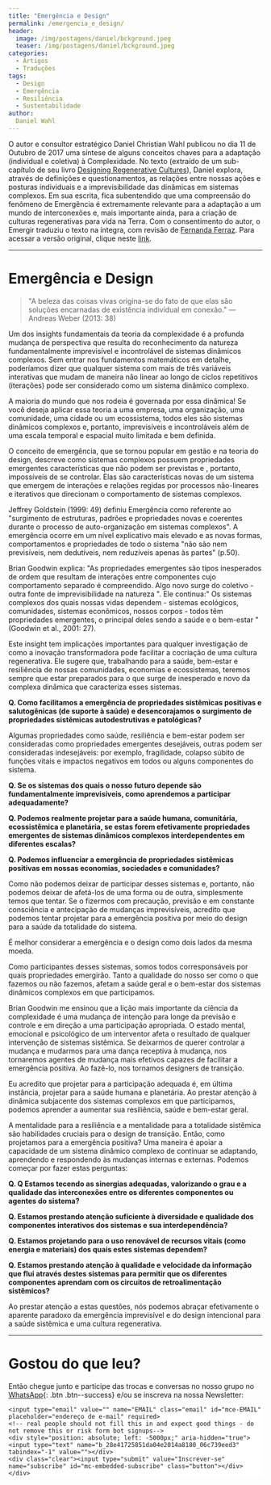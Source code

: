```yaml
---
title: "Emergência e Design"
permalink: /emergencia_e_design/
header:
  image: /img/postagens/daniel/bckground.jpeg
  teaser: /img/postagens/daniel/bckground.jpeg
categories:
  - Artigos
  - Traduções
tags:
  - Design
  - Emergência
  - Resiliência
  - Sustentabilidade
author:
  Daniel Wahl
---
```


O autor e consultor estratégico Daniel Christian Wahl publicou no dia 11 de Outubro de 2017 uma síntese de alguns conceitos chaves para a adaptação (individual e coletiva) à Complexidade. No texto (extraído de um sub-capítulo de seu livro [Designing Regenerative Cultures](https://www.amazon.com/Designing-Regenerative-Cultures-Daniel-Christian/dp/1909470775)), Daniel explora, através de definições e questionamentos, as relações entre nossas ações e posturas individuais e a imprevisibilidade das dinâmicas em sistemas complexos. Em sua escrita, fica subentendido que uma compreensão do fenômeno de Emergência é extremamente relevante para a adaptação a um mundo de interconexões e, mais importante ainda, para a criação de culturas regenerativas para vida na Terra. Com o consentimento do autor, o Emergir traduziu o texto na íntegra, com revisão de [Fernanda Ferraz](https://www.facebook.com/daniela.k.ferraz). Para acessar a versão original, clique neste [link](https://medium.com/age-of-awareness/emergence-and-design-2a295069375f).

---

# Emergência e Design

> "A beleza das coisas vivas origina-se do fato de que elas são soluções encarnadas de existência individual em conexão." — Andreas Weber (2013: 38)

Um dos insights fundamentais da teoria da complexidade é a profunda mudança de perspectiva que resulta do reconhecimento da natureza fundamentalmente imprevisível e incontrolável de sistemas dinâmicos complexos. Sem entrar nos fundamentos matemáticos em detalhe, poderíamos dizer que qualquer sistema com mais de três variáveis interativas que mudam de maneira não linear ao longo de ciclos repetitivos (iterações) pode ser considerado como um sistema dinâmico complexo.

A maioria do mundo que nos rodeia é governada por essa dinâmica! Se você deseja aplicar essa teoria a uma empresa, uma organização, uma comunidade, uma cidade ou um ecossistema, todos eles são sistemas dinâmicos complexos e, portanto, imprevisíveis e incontroláveis além de uma escala temporal e espacial muito limitada e bem definida.

O conceito de emergência, que se tornou popular em gestão e na teoria do design, descreve como sistemas complexos possuem propriedades emergentes características que não podem ser previstas e , portanto, impossíveis de se controlar. Elas são características novas de um sistema que emergem de interações e relações regidas por processos não-lineares e iterativos que direcionam o comportamento de sistemas complexos.

Jeffrey Goldstein (1999: 49) definiu Emergência como referente ao "surgimento de estruturas, padrões e propriedades novas e coerentes durante o processo de auto-organização em sistemas complexos". A emergência ocorre em um nível explicativo mais elevado e as novas formas, comportamentos e propriedades de todo o sistema "não são nem previsíveis, nem dedutíveis, nem reduzíveis apenas às partes" (p.50).

Brian Goodwin explica: "As propriedades emergentes são tipos inesperados de ordem que resultam de interações entre componentes cujo comportamento separado é compreendido. Algo novo surge do coletivo - outra fonte de imprevisibilidade na natureza ". Ele continua:" Os sistemas complexos dos quais nossas vidas dependem - sistemas ecológicos, comunidades, sistemas econômicos, nossos corpos - todos têm propriedades emergentes,  o principal deles sendo a saúde e o bem-estar "(Goodwin et al., 2001: 27).

Este insight tem implicações importantes para qualquer investigação de como a inovação transformadora pode facilitar a cocriação de uma cultura regenerativa. Ele sugere que, trabalhando para a saúde, bem-estar e resiliência de nossas comunidades, economias e ecossistemas, teremos sempre que estar preparados para o que surge de inesperado e novo da complexa dinâmica que caracteriza esses sistemas.

**Q. Como facilitamos a emergência de propriedades sistêmicas positivas e salutogênicas (de suporte à saúde) e desencorajamos o surgimento de propriedades sistêmicas autodestrutivas e patológicas?**

Algumas propriedades como saúde, resiliência e bem-estar podem ser consideradas como propriedades emergentes desejáveis, outras podem ser consideradas indesejáveis: por exemplo, fragilidade, colapso súbito de funções vitais e impactos negativos em todos ou alguns componentes do sistema.

**Q. Se os sistemas dos quais o nosso futuro depende são fundamentalmente imprevisíveis, como aprendemos a participar adequadamente?**

**Q. Podemos realmente projetar para a saúde humana, comunitária, ecossistêmica e planetária, se estas forem efetivamente propriedades emergentes de sistemas dinâmicos complexos interdependentes em diferentes escalas?**

**Q. Podemos influenciar a emergência de propriedades sistêmicas positivas em nossas economias, sociedades e comunidades?**

Como não podemos deixar de participar desses sistemas e, portanto, não podemos deixar de afetá-los de uma forma ou de outra, simplesmente temos que tentar. Se o fizermos com precaução, previsão e em constante consciência e antecipação de mudanças imprevisíveis, acredito que podemos tentar projetar para a emergência positiva por meio do design para a saúde da totalidade do sistema.

É melhor considerar a emergência e o design como dois lados da mesma moeda.

Como participantes desses sistemas, somos todos corresponsáveis por quais propriedades emergirão. Tanto a qualidade do nosso ser como o que fazemos ou não fazemos, afetam a saúde geral e o bem-estar dos sistemas dinâmicos complexos em que participamos.

Brian Goodwin me ensinou que a lição mais importante da ciência da complexidade é uma mudança de intenção para longe da previsão e controle e em direção a uma participação apropriada. O estado mental, emocional e psicológico de um interventor afeta o resultado de qualquer intervenção de sistemas sistêmica. Se deixarmos de querer controlar a mudança e  mudarmos para uma dança receptiva à mudança, nos tornaremos agentes de mudança mais efetivos capazes de facilitar a emergência positiva. Ao fazê-lo, nos tornamos designers de transição.

Eu acredito que projetar para a participação adequada é, em última instância, projetar para a saúde humana e planetária. Ao prestar atenção à dinâmica subjacente dos sistemas complexos em que participamos, podemos aprender a aumentar sua resiliência, saúde e bem-estar geral.

A mentalidade para a resiliência e a mentalidade para a totalidade sistêmica são habilidades cruciais para o design de transição. Então, como projetamos para a emergência positiva? Uma maneira é apoiar a capacidade de um sistema dinâmico complexo de continuar se adaptando, aprendendo e respondendo às mudanças internas e externas. Podemos começar por fazer estas perguntas:

**Q. Q Estamos tecendo as sinergias adequadas, valorizando o grau e a qualidade das interconexões entre os diferentes componentes ou agentes do sistema?**

**Q. Estamos prestando atenção suficiente à diversidade e qualidade dos componentes interativos dos sistemas e sua interdependência?**

**Q. Estamos projetando para o uso renovável de recursos vitais (como energia e materiais) dos quais estes sistemas dependem?**

**Q. Estamos prestando atenção à qualidade e velocidade da informação que flui através destes sistemas para permitir que os diferentes componentes aprendam com os circuitos de retroalimentação sistêmicos?**

Ao prestar atenção a estas questões, nós podemos abraçar efetivamente o aparente paradoxo da emergência imprevisível e do design intencional para a saúde sistêmica e uma cultura regenerativa.

---

# Gostou do que leu?

Então chegue junto e participe das trocas e conversas no nosso grupo no [<i class="fab fa-whatsapp"></i> WhatsApp](https://chat.whatsapp.com/4DzwqHLNBkMJ8gCQ3MEeLb){: .btn .btn--success} e/ou se inscreva na nossa Newsletter:

<!-- Begin MailChimp Signup Form -->
<link href="//cdn-images.mailchimp.com/embedcode/horizontal-slim-10_7.css" rel="stylesheet" type="text/css">
<style type="text/css">
	#mc_embed_signup{background:#fff; clear:left; font:14px Helvetica,Arial,sans-serif; width:100%;}
	/* Add your own MailChimp form style overrides in your site stylesheet or in this style block.
	   We recommend moving this block and the preceding CSS link to the HEAD of your HTML file. */
</style>
<div id="mc_embed_signup">
<form action="https://emergir.us16.list-manage.com/subscribe/post?u=28e41725851da04e2014a8180&amp;id=06c739eed3" method="post" id="mc-embedded-subscribe-form" name="mc-embedded-subscribe-form" class="validate" target="_blank" novalidate>
    <div id="mc_embed_signup_scroll">

	<input type="email" value="" name="EMAIL" class="email" id="mce-EMAIL" placeholder="endereço de e-mail" required>
    <!-- real people should not fill this in and expect good things - do not remove this or risk form bot signups-->
    <div style="position: absolute; left: -5000px;" aria-hidden="true"><input type="text" name="b_28e41725851da04e2014a8180_06c739eed3" tabindex="-1" value=""></div>
    <div class="clear"><input type="submit" value="Inscrever-se" name="subscribe" id="mc-embedded-subscribe" class="button"></div>
    </div>
</form>
</div>

<!--End mc_embed_signup-->
